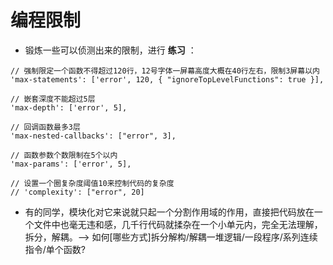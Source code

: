 # 编程限制

- 锻炼一些可以侦测出来的限制，进行 **练习** ：

```
// 强制限定一个函数不得超过120行，12号字体一屏幕高度大概在40行左右，限制3屏幕以内
'max-statements': ['error', 120, { "ignoreTopLevelFunctions": true }],

// 嵌套深度不能超过5层
'max-depth': ['error', 5],

// 回调函数最多3层
'max-nested-callbacks': ["error", 3],

// 函数参数个数限制在5个以内
'max-params': ['error', 5],

// 设置一个圈复杂度阈值10来控制代码的复杂度
// 'complexity': ["error", 20]
```

- 有的同学，模块化对它来说就只起一个分割作用域的作用，直接把代码放在一个文件中也毫无违和感，几千行代码就揉杂在一个小单元内，完全无法理解，拆分，解耦。--> 如何[哪些方式]拆分解构/解耦一堆逻辑/一段程序/系列连续指令/单个函数?

